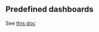 ## Predefined dashboards

See [this doc](https://github.com/zzylol/VictoriaMetrics-cluster/tree/master/app/vmui#predefined-dashboards)
